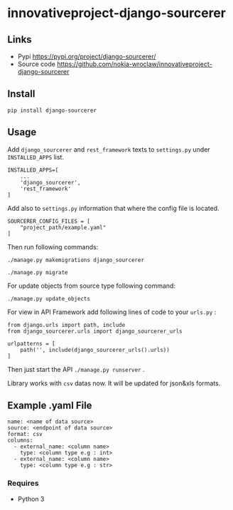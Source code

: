 # innovativeproject-django-sourcerer

## Links

 - Pypi https://pypi.org/project/django-sourcerer/
 - Source code https://github.com/nokia-wroclaw/innovativeproject-django-sourcerer

## Install
```pip install django-sourcerer```

## Usage
Add `django_sourcerer` and `rest_framework` texts to `settings.py` under `INSTALLED_APPS` list.
```
INSTALLED_APPS=[
    ... 
    'django_sourcerer',
    'rest_framework'
]
```
Add also to `settings.py` information that where the config file is located.
```
SOURCERER_CONFIG_FILES = [
    "project_path/example.yaml"
]
```
Then run following commands:
```
./manage.py makemigrations django_sourcerer
```
```
./manage.py migrate
```
For update objects from source type following command:
```
./manage.py update_objects
```
For view in API Framework add following lines of code to your `urls.py` :
```
from django.urls import path, include
from django_sourcerer.urls import django_sourcerer_urls

urlpatterns = [
    path('', include(django_sourcerer_urls().urls))
]
```
Then just start the API `./manage.py runserver` .

Library works with `csv` datas now. It will be updated for json&xls formats.

## Example .yaml File
```
name: <name of data source>
source: <endpoint of data source>
format: csv
columns:
  - external_name: <column name>
    type: <column type e.g : int>
  - external_name: <column name>
    type: <column type e.g : str>
```

### Requires

- Python 3
